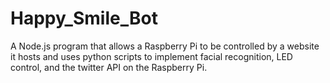 # Happy_Smile_Bot
A Node.js program that allows a Raspberry Pi to be controlled by a website it hosts and uses python scripts to implement facial recognition, LED control, and the twitter API on the Raspberry Pi.
